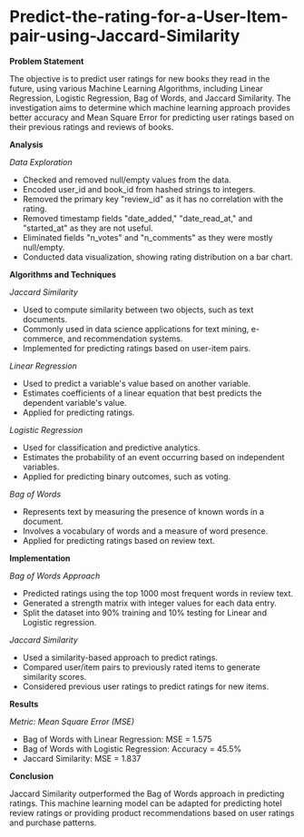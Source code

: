 # Predict-the-rating-for-a-User-Item-pair-using-Jaccard-Similarity
**Problem Statement**

The objective is to predict user ratings for new books they read in the future, using various Machine Learning Algorithms, including Linear Regression, Logistic Regression, Bag of Words, and Jaccard Similarity. The investigation aims to determine which machine learning approach provides better accuracy and Mean Square Error for predicting user ratings based on their previous ratings and reviews of books.

**Analysis**

*Data Exploration*
- Checked and removed null/empty values from the data.
- Encoded user_id and book_id from hashed strings to integers.
- Removed the primary key "review_id" as it has no correlation with the rating.
- Removed timestamp fields "date_added," "date_read_at," and "started_at" as they are not useful.
- Eliminated fields "n_votes" and "n_comments" as they were mostly null/empty.
- Conducted data visualization, showing rating distribution on a bar chart.

**Algorithms and Techniques**

*Jaccard Similarity*
- Used to compute similarity between two objects, such as text documents.
- Commonly used in data science applications for text mining, e-commerce, and recommendation systems.
- Implemented for predicting ratings based on user-item pairs.

*Linear Regression*
- Used to predict a variable's value based on another variable.
- Estimates coefficients of a linear equation that best predicts the dependent variable's value.
- Applied for predicting ratings.

*Logistic Regression*
- Used for classification and predictive analytics.
- Estimates the probability of an event occurring based on independent variables.
- Applied for predicting binary outcomes, such as voting.

*Bag of Words*
- Represents text by measuring the presence of known words in a document.
- Involves a vocabulary of words and a measure of word presence.
- Applied for predicting ratings based on review text.

**Implementation**

*Bag of Words Approach*
- Predicted ratings using the top 1000 most frequent words in review text.
- Generated a strength matrix with integer values for each data entry.
- Split the dataset into 90% training and 10% testing for Linear and Logistic regression.

*Jaccard Similarity*
- Used a similarity-based approach to predict ratings.
- Compared user/item pairs to previously rated items to generate similarity scores.
- Considered previous user ratings to predict ratings for new items.

**Results**

*Metric: Mean Square Error (MSE)*
- Bag of Words with Linear Regression: MSE = 1.575
- Bag of Words with Logistic Regression: Accuracy = 45.5%
- Jaccard Similarity: MSE = 1.837

**Conclusion**

Jaccard Similarity outperformed the Bag of Words approach in predicting ratings. This machine learning model can be adapted for predicting hotel review ratings or providing product recommendations based on user ratings and purchase patterns.

